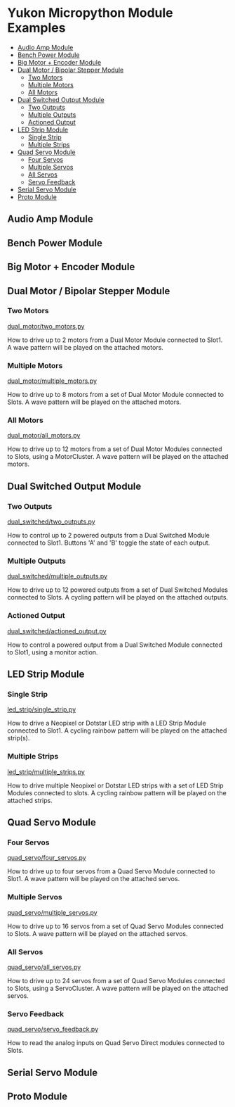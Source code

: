 # Yukon Micropython Module Examples <!-- omit in toc -->

- [Audio Amp Module](#audio-amp-module)
- [Bench Power Module](#bench-power-module)
- [Big Motor + Encoder Module](#big-motor--encoder-module)
- [Dual Motor / Bipolar Stepper Module](#dual-motor--bipolar-stepper-module)
  - [Two Motors](#two-motors)
  - [Multiple Motors](#multiple-motors)
  - [All Motors](#all-motors)
- [Dual Switched Output Module](#dual-switched-output-module)
  - [Two Outputs](#two-outputs)
  - [Multiple Outputs](#multiple-outputs)
  - [Actioned Output](#actioned-output)
- [LED Strip Module](#led-strip-module)
  - [Single Strip](#single-strip)
  - [Multiple Strips](#multiple-strips)
- [Quad Servo Module](#quad-servo-module)
  - [Four Servos](#four-servos)
  - [Multiple Servos](#multiple-servos)
  - [All Servos](#all-servos)
  - [Servo Feedback](#servo-feedback)
- [Serial Servo Module](#serial-servo-module)
- [Proto Module](#proto-module)


## Audio Amp Module

## Bench Power Module

## Big Motor + Encoder Module

## Dual Motor / Bipolar Stepper Module

### Two Motors
[dual_motor/two_motors.py](dual_motor/two_motors.py)

How to drive up to 2 motors from a Dual Motor Module connected to Slot1.
A wave pattern will be played on the attached motors.


### Multiple Motors
[dual_motor/multiple_motors.py](dual_motor/multiple_motors.py)

How to drive up to 8 motors from a set of Dual Motor Module connected to Slots.
A wave pattern will be played on the attached motors.


### All Motors
[dual_motor/all_motors.py](dual_motor/all_motors.py)

How to drive up to 12 motors from a set of Dual Motor Modules connected to Slots, using a MotorCluster.
A wave pattern will be played on the attached motors.


## Dual Switched Output Module

### Two Outputs
[dual_switched/two_outputs.py](dual_switched/two_outputs.py)

How to control up to 2 powered outputs from a Dual Switched Module connected to Slot1.
Buttons 'A' and 'B' toggle the state of each output.


### Multiple Outputs
[dual_switched/multiple_outputs.py](dual_switched/multiple_outputs.py)

How to drive up to 12 powered outputs from a set of Dual Switched Modules connected to Slots.
A cycling pattern will be played on the attached outputs.


### Actioned Output
[dual_switched/actioned_output.py](dual_switched/actioned_output.py)

How to control a powered output from a Dual Switched Module connected to Slot1, using a monitor action.


## LED Strip Module

### Single Strip
[led_strip/single_strip.py](led_strip/single_strip.py)

How to drive a Neopixel or Dotstar LED strip with a LED Strip Module connected to Slot1.
A cycling rainbow pattern will be played on the attached strip(s).


### Multiple Strips
[led_strip/multiple_strips.py](led_strip/multiple_strips.py)

How to drive multiple Neopixel or Dotstar LED strips with a set of LED Strip Modules connected to slots.
A cycling rainbow pattern will be played on the attached strips.


## Quad Servo Module

### Four Servos
[quad_servo/four_servos.py](quad_servo/four_servos.py)

How to drive up to four servos from a Quad Servo Module connected to Slot1.
A wave pattern will be played on the attached servos.


### Multiple Servos
[quad_servo/multiple_servos.py](quad_servo/multiple_servos.py)

How to drive up to 16 servos from a set of Quad Servo Modules connected to Slots.
A wave pattern will be played on the attached servos.


### All Servos
[quad_servo/all_servos.py](quad_servo/all_servos.py)

How to drive up to 24 servos from a set of Quad Servo Modules connected to Slots, using a ServoCluster.
A wave pattern will be played on the attached servos.


### Servo Feedback
[quad_servo/servo_feedback.py](quad_servo/servo_feedback.py)

How to read the analog inputs on Quad Servo Direct modules connected to Slots.


## Serial Servo Module

## Proto Module

